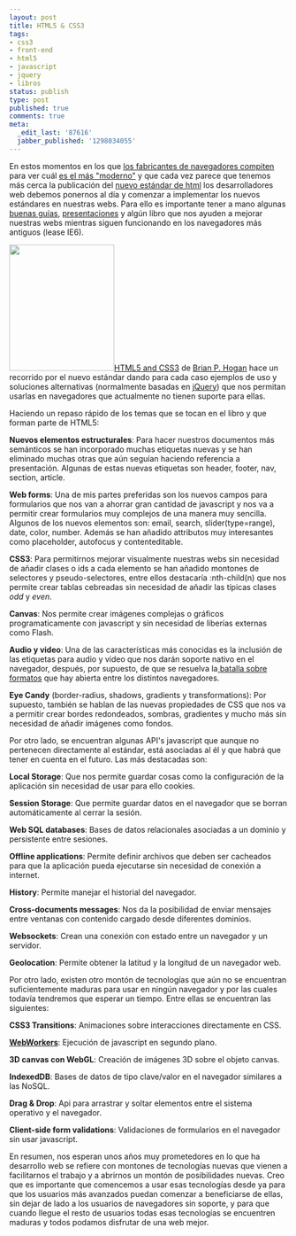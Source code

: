 ```yaml
---
layout: post
title: HTML5 & CSS3
tags:
- css3
- front-end
- html5
- javascript
- jquery
- libros
status: publish
type: post
published: true
comments: true
meta:
  _edit_last: '87616'
  jabber_published: '1298034055'
---
```

En estos momentos en los que <a href="http://people.mozilla.com/~prouget/ie9/">los fabricantes de navegadores compiten</a> para ver cuál <a href="http://blogs.msdn.com/b/tims/archive/2011/02/15/a-modern-browser.aspx">es el más "moderno"</a> y que cada vez parece que tenemos más cerca la publicación del <a title="An HTML5 Logo" href="http://www.w3.org/QA/2011/01/an_html5_logo.html">nuevo estándar de html</a> los desarrolladores web debemos ponernos al día y comenzar a implementar los nuevos estándares en nuestras webs. Para ello es importante tener a mano algunas <a href="http://diveintohtml5.org">buenas guías</a>, <a title="conoce html5 y css3" href="http://www.slideshare.net/Martulina/conoce-html5-y-css3-6893390">presentaciones</a> y algún libro que nos ayuden a mejorar nuestras webs mientras siguen funcionando en los navegadores más antiguos (lease IE6).

<a href="http://arctarus.files.wordpress.com/2011/02/bhh5.jpg"><img class="alignright size-full wp-image-377" title="bhh5" src="http://arctarus.files.wordpress.com/2011/02/bhh5.jpg" alt="" width="190" height="228" /></a><a href="http://pragprog.com/titles/bhh5/html5-and-css3">HTML5 and CSS3</a> de <a href="http://www.bphogan.com/">Brian P. Hogan</a> hace un recorrido por el nuevo estándar dando para cada caso ejemplos de uso y soluciones alternativas (normalmente basadas en <a href="http://jquery.com/">jQuery</a>) que nos permitan usarlas en navegadores que actualmente no tienen suporte para ellas.

Haciendo un repaso rápido de los temas que se tocan en el libro y que forman parte de HTML5:

<strong>Nuevos elementos estructurales</strong>: Para hacer nuestros documentos más semánticos se han incorporado muchas etiquetas nuevas y se han eliminado muchas otras que aún seguían haciendo referencia a presentación. Algunas de estas nuevas etiquetas son header, footer, nav, section, article.

<strong>Web forms</strong>: Una de mis partes preferidas son los nuevos campos para formularios que nos van a ahorrar gran cantidad de javascript y nos va a permitir crear formularios muy complejos de una manera muy sencilla. Algunos de los nuevos elementos son: email, search, slider(type=range), date, color, number. Además se han añadido attributos muy interesantes como placeholder, autofocus y contenteditable.

<strong>CSS3</strong>: Para permitirnos mejorar visualmente nuestras webs sin necesidad de añadir clases o ids a cada elemento se han añadido montones de selectores y pseudo-selectores, entre ellos destacaría :nth-child(n) que nos permite crear tablas cebreadas sin necesidad de añadir las típicas clases <em>odd</em> y <em>even</em>.

<strong>Canvas</strong>: Nos permite crear imágenes complejas o gráficos programaticamente con javascript y sin necesidad de liberías externas como Flash.

<strong>Audio y video</strong>: Una de las características más conocidas es la inclusión de las etiquetas para audio y video que nos darán soporte nativo en el navegador, después, por supuesto, de que se resuelva la<a title="Chrome abandona el formato H.264 para vídeos" href="http://www.elpais.com/articulo/tecnologia/Chrome/abandona/formato/H/264/videos/elpeputec/20110112elpeputec_4/Tes"> batalla sobre formatos</a> que hay abierta entre los distintos navegadores.

<strong>Eye Candy</strong> (border-radius, shadows, gradients y transformations): Por supuesto, también se hablan de las nuevas propiedades de CSS que nos va a permitir crear bordes redondeados, sombras, gradientes y mucho más sin necesidad de añadir imágenes como fondos.

Por otro lado, se encuentran algunas API's javascript que aunque no pertenecen directamente al estándar, está asociadas al él y que habrá que tener en cuenta en el futuro. Las más destacadas son:

<strong>Local Storage</strong>: Que nos permite guardar cosas como la configuración de la aplicación sin necesidad de usar para ello cookies.

<strong>Session Storage</strong>: Que permite guardar datos en el navegador que se borran automáticamente al cerrar la sesión.

<strong>Web SQL databases</strong>: Bases de datos relacionales asociadas a un dominio y persistente entre sesiones.

<strong>Offline applications</strong>: Permite definir archivos que deben ser cacheados para que la aplicación pueda ejecutarse sin necesidad de conexión a internet.

<strong>History</strong>: Permite manejar el historial del navegador.

<strong>Cross-documents messages</strong>: Nos da la posibilidad de enviar mensajes entre ventanas con contenido cargado desde diferentes dominios.

<strong>Websockets</strong>: Crean una conexión con estado entre un navegador y un servidor.

<strong>Geolocation</strong>: Permite obtener la latitud y la longitud de un navegador web.

Por otro lado, existen otro montón de tecnologías que aún no se encuentran suficientemente maduras para usar en ningún navegador y por las cuales todavía tendremos que esperar un tiempo. Entre ellas se encuentran las siguientes:

<strong>CSS3 Transitions</strong>: Animaciones sobre interacciones directamente en CSS.<strong>
</strong>

<a href="http://arctarus.wordpress.com/2009/07/12/web-workers/"><strong>WebWorkers</strong></a>: Ejecución de javascript en segundo plano.<strong>
</strong>

<strong>3D canvas con WebGL</strong>: Creación de imágenes 3D sobre el objeto canvas.

<strong>IndexedDB</strong>: Bases de datos de tipo clave/valor en el navegador similares a las NoSQL.

<strong>Drag &amp; Drop</strong>: Api para arrastrar y soltar elementos entre el sistema operativo y el navegador.

<strong>Client-side form validations</strong>: Validaciones de formularios en el navegador sin usar javascript.

En resumen, nos esperan unos años muy prometedores en lo que ha desarrollo web se refiere con montones de tecnologías nuevas que vienen a facilitarnos el trabajo y a abrirnos un montón de posibilidades nuevas. Creo que es importante que comencemos a usar esas tecnologías desde ya para que los usuarios más avanzados puedan comenzar a beneficiarse de ellas, sin dejar de lado a los usuarios de navegadores sin soporte, y para que cuando llegue el resto de usuarios todas esas tecnologías se encuentren maduras y todos podamos disfrutar de una web mejor.
